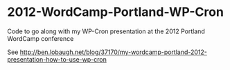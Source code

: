 2012-WordCamp-Portland-WP-Cron
==============================

Code to go along with my WP-Cron presentation at the 2012 Portland WordCamp conference

See http://ben.lobaugh.net/blog/37170/my-wordcamp-portland-2012-presentation-how-to-use-wp-cron
